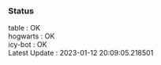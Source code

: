 ### Status


table : OK  
hogwarts : OK  
icy-bot : OK  
Latest Update : 2023-01-12 20:09:05.218501

